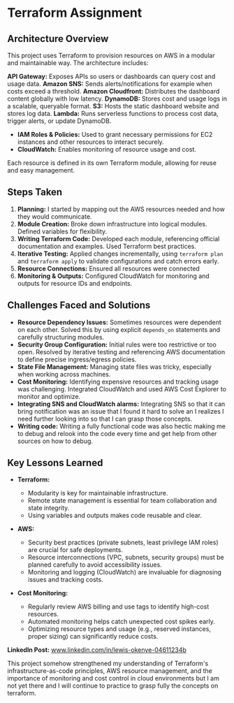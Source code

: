 # Terraform Assignment

## Architecture Overview

This project uses Terraform to provision resources on AWS in a modular and maintainable way. The architecture includes:

**API Gateway:** Exposes APIs so users or dashboards can query cost and usage data.
**Amazon SNS:** Sends alerts/notifications for example when costs exceed a threshold.
**Amazon Cloudfront:** Distributes the dashboard content globally with low latency.
**DynamoDB:** Stores cost and usage logs in a scalable, queryable format.
**S3:** Hosts the static dashboard website and stores log data.
**Lambda:** Runs serverless functions to process cost data, trigger alerts, or update DynamoDB.
- **IAM Roles & Policies:** Used to grant necessary permissions for EC2 instances and other resources to interact securely.
- **CloudWatch:** Enables monitoring of resource usage and cost.

Each resource is defined in its own Terraform module, allowing for reuse and easy management. 

## Steps Taken

1. **Planning:** I started by mapping out the AWS resources needed and how they would communicate.
2. **Module Creation:** Broke down infrastructure into logical modules. Defined variables for flexibility.
3. **Writing Terraform Code:** Developed each module, referencing official documentation and examples. Used Terraform best practices.
4. **Iterative Testing:** Applied changes incrementally, using `terraform plan` and `terraform apply` to validate configurations and catch errors early.
5. **Resource Connections:** Ensured all resources were connected
6. **Monitoring & Outputs:** Configured CloudWatch for monitoring and outputs for resource IDs and endpoints.

## Challenges Faced and Solutions

- **Resource Dependency Issues:** Sometimes resources were dependent on each other. Solved this by using explicit `depends_on` statements and carefully structuring modules.
- **Security Group Configuration:** Initial rules were too restrictive or too open. Resolved by iterative testing and referencing AWS documentation to define precise ingress/egress policies.
- **State File Management:** Managing state files was tricky, especially when working across machines.
- **Cost Monitoring:** Identifying expensive resources and tracking usage was challenging. Integrated CloudWatch and used AWS Cost Explorer to monitor and optimize.
- **Integrating SNS and CloudWatch alarms:** Integrating SNS so that it can bring notification was an issue that I found it hard to solve an I realizes I need further looking into so that I can grasp those concepts.
- **Writing code:** Writing a fully functional code was also hectic making me to debug and relook into the code every time and get help from other sources on how to debug.

## Key Lessons Learned

- **Terraform:**
  - Modularity is key for maintainable infrastructure.
  - Remote state management is essential for team collaboration and state integrity.
  - Using variables and outputs makes code reusable and clear.

- **AWS:**
  - Security best practices (private subnets, least privilege IAM roles) are crucial for safe deployments.
  - Resource interconnections (VPC, subnets, security groups) must be planned carefully to avoid accessibility issues.
  - Monitoring and logging (CloudWatch) are invaluable for diagnosing issues and tracking costs.

- **Cost Monitoring:**
  - Regularly review AWS billing and use tags to identify high-cost resources.
  - Automated monitoring helps catch unexpected cost spikes early.
  - Optimizing resource types and usage (e.g., reserved instances, proper sizing) can significantly reduce costs.

**LinkedIn Post:**
www.linkedin.com/in/lewis-okenye-04611234b

This project somehow strengthened my understanding of Terraform's infrastructure-as-code principles, AWS resource management, and the importance of monitoring and cost control in cloud environments but I am not yet there and  I will continue to practice to grasp fully the concepts on terraform.

